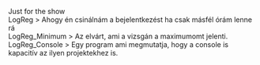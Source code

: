 Just for the show
<br>
LogReg > Ahogy én csinálnám a bejelentkezést ha csak másfél órám lenne rá<br>
LogReg_Minimum > Az elvárt, ami a vizsgán a maximumomt jelenti.<br>
LogReg_Console > Egy program ami megmutatja, hogy a console is kapacitív az ilyen projektekhez is.<br>
